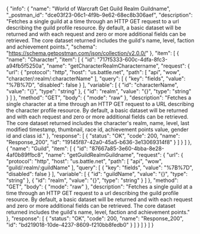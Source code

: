 {
  "info": {
    "name": "World of Warcraft Get Guild Realm Guildname",
    "_postman_id": "dce03f23-06c1-4f9b-9e62-68ec8b306aef",
    "description": "Fetches a single guild at a time through an HTTP GET request to a url describing the guild profile resource. By default, a basic dataset will be returned and with each request and zero or more additional fields can be retrieved. The core dataset returned includes the guild's name, level, faction and achievement points.",
    "schema": "https://schema.getpostman.com/json/collection/v2.0.0/"
  },
  "item": [
    {
      "name": "Character",
      "item": [
        {
          "id": "717f5333-600c-4dfa-8fc3-a94fb5f5250a",
          "name": "getCharacterRealmCharactername",
          "request": {
            "url": {
              "protocol": "http",
              "host": "us.battle.net",
              "path": [
                "api",
                "wow",
                "character/:realm/:characterName"
              ],
              "query": [
                {
                  "key": "fields",
                  "value": "%7B%7D",
                  "disabled": false
                }
              ],
              "variable": [
                {
                  "id": "characterName",
                  "value": "{}",
                  "type": "string"
                },
                {
                  "id": "realm",
                  "value": "{}",
                  "type": "string"
                }
              ]
            },
            "method": "GET",
            "body": {
              "mode": "raw"
            },
            "description": "Fetches a single character at a time through an HTTP GET request to a URL describing the character profile resource. By default, a basic dataset will be returned and with each request and zero or more additional fields can be retrieved. The core dataset returned includes the character's realm, name, level, last modified timestamp, thumbnail, race id, achievement points value, gender id and class id."
          },
          "response": [
            {
              "status": "OK",
              "code": 200,
              "name": "Response_200",
              "id": "19145f87-42a0-45a5-b636-3e13069314f8"
            }
          ]
        }
      ]
    },
    {
      "name": "Guild",
      "item": [
        {
          "id": "87667a85-3e60-4bba-8e28-4af0b89ffbc8",
          "name": "getGuildRealmGuildname",
          "request": {
            "url": {
              "protocol": "http",
              "host": "us.battle.net",
              "path": [
                "api",
                "wow",
                "guild/:realm/:guildName"
              ],
              "query": [
                {
                  "key": "fields",
                  "value": "%7B%7D",
                  "disabled": false
                }
              ],
              "variable": [
                {
                  "id": "guildName",
                  "value": "{}",
                  "type": "string"
                },
                {
                  "id": "realm",
                  "value": "{}",
                  "type": "string"
                }
              ]
            },
            "method": "GET",
            "body": {
              "mode": "raw"
            },
            "description": "Fetches a single guild at a time through an HTTP GET request to a url describing the guild profile resource. By default, a basic dataset will be returned and with each request and zero or more additional fields can be retrieved. The core dataset returned includes the guild's name, level, faction and achievement points."
          },
          "response": [
            {
              "status": "OK",
              "code": 200,
              "name": "Response_200",
              "id": "bd219018-10de-4237-8609-f210bb8fedb0"
            }
          ]
        }
      ]
    }
  ]
}